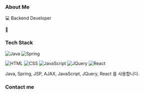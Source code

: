 ### About Me

:computer: Backend Developer

:peach:




### Tech Stack

![Java](https://img.shields.io/badge/Java-ED8B00?style=flat-square&logo=java&logoColor=white)
![Spring](https://img.shields.io/badge/SpringBoot-6DB33F?style=flat-square&logo=Spring&logoColor=white)

![HTML](https://img.shields.io/badge/HTML5-E34F26?style=flat-square&logo=HTML5&logoColor=white)
![CSS](https://img.shields.io/badge/CSS3-1572B6?style=flat-square&logo=CSS3&logoColor=white)
![JavaScript](https://img.shields.io/badge/JavaScript-F7DF1E?style=flat-square&logo=JavaScript&logoColor=black)
![JQuery](https://img.shields.io/badge/-jquery-black?style=flat-square&logo=jquery&link=https://github.com/9m1i9n1)
![React](https://img.shields.io/badge/-react-blue?style=flat-square&logo=React&logoColor=white)



Java, Spring, JSP, AJAX, JavaScript, JQuery, React 를 사용합니다.

### Contact me

